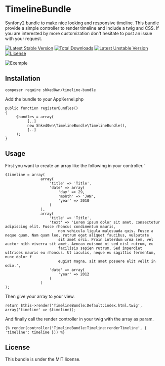 # TimelineBundle
Synfony2 bundle to make nice looking and responsive timeline.
This bundle provide a simple controller to render timeline and include a twig and CSS. If you are interested by more customization don't hesitate to post an issue with your request.
 
[![Latest Stable Version](https://poser.pugx.org/shked0wn/timeline-bundle/v/stable)](https://packagist.org/packages/shked0wn/timeline-bundle) [![Total Downloads](https://poser.pugx.org/shked0wn/timeline-bundle/downloads)](https://packagist.org/packages/shked0wn/timeline-bundle) [![Latest Unstable Version](https://poser.pugx.org/shked0wn/timeline-bundle/v/unstable)](https://packagist.org/packages/shked0wn/timeline-bundle) [![License](https://poser.pugx.org/shked0wn/timeline-bundle/license)](https://packagist.org/packages/shked0wn/timeline-bundle)
 
![Exemple](https://github.com/shked0wn/TimelineBundle/blob/master/Resources/public/demo/exemple.png)
 
## Installation

    composer require shked0wn/timeline-bundle

Add the bundle to your AppKernel.php

    public function registerBundles()
    {
         $bundles = array(
              [..]
              new Shked0wn\TimelineBundle\TimelineBundle(),
              [..]
         );
    }

## Usage

First you want to create an array like the following in your controller.`

    $timeline = array(
                    array(
                        'title' => 'Title',
                        'date' => array(
                            'day' => 29,
                            'month' => 'JAN',
                            'year' => 2010
                        )
                    ),
                    array(
                        'title' => 'Title',
                        'text' => 'Lorem ipsum dolor sit amet, consectetur adipiscing elit. Fusce rhoncus condimentum mauris,
                            non vehicula ligula malesuada quis. Fusce a neque quam. Nam quam leo, rutrum eget aliquet faucibus, vulputate
                            sit amet orci. Proin interdum urna sem, vel auctor nibh viverra sit amet. Aenean euismod mi sed nisl rutrum, eu
                            facilisis sapien rutrum. Sed imperdiet ultrices mauris eu rhoncus. Ut iaculis, neque eu sagittis fermentum, nunc dolor f
                            eugiat magna, sit amet posuere elit velit in odio.',
                        'date' => array(
                            'year' => 2012
                        )
                    )
    );

Then give your array to your view.

    return $this->render('TimelineBundle:Default:index.html.twig', array('timeline' => $timeline));
    
And finally call the render controller in your twig with the array as param.
    
    {% render(controller('TimelineBundle:Timeline:renderTimeline', { 'timeline': timeline })) %}

## License 

This bundle is under the MIT license.

